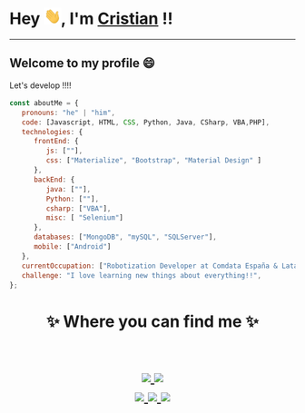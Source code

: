 # Hey <img src="https://raw.githubusercontent.com/parth-27/parth-27/master/Hi.gif" width="30px">, I'm [Cristian](https://github.com/CristianDavid1291) !!

</h2>

<hr/>

## Welcome to my profile 😄

Let's develop !!!!

```javascript
const aboutMe = {
   pronouns: "he" | "him",
   code: [Javascript, HTML, CSS, Python, Java, CSharp, VBA,PHP],
   technologies: {
      frontEnd: {
         js: [""],
         css: ["Materialize", "Bootstrap", "Material Design" ]
      },
      backEnd: {
         java: [""],
         Python: [""],
         csharp: ["VBA"],
         misc: [ "Selenium"]
      },
      databases: ["MongoDB", "mySQL", "SQLServer"],
      mobile: ["Android"]
   },
   currentOccupation: ["Robotization Developer at Comdata España & Latam"],
   challenge: "I love learning new things about everything!!",
};
```
##
<h1 align="center">
✨ Where you can find me ✨
  
<p align="center">
  <br/>
  <a href="https://www.linkedin.com/in/cris91">
    <img src="https://img.shields.io/badge/LinkedIn-%230077B5.svg?&style=flat-square&logo=linkedin&logoColor=white">
  </a>
  
  <a href="https://github.com/CristianDavid1291">
    <img src="https://img.shields.io/badge/Github-%230A0A0A.svg?&style=flat-square&logo=Github&logoColor=white">  
  </a>


  <br/>
  <a href="">
    <img src="https://img.shields.io/badge/Facebook-%231877F2.svg?&style=flat-square&logo=facebook&logoColor=white">  
  </a>
 
  <a href="">
    <img src="https://img.shields.io/badge/Instagram-%23E4405F.svg?&style=flat-square&logo=instagram&logoColor=white">
  </a>

  <a href="">
    <img src="https://img.shields.io/badge/twitter-%230077D4.svg?&style=flat-square&logo=twitter&logoColor=white">
  </a>
</p>
</h1>

##
